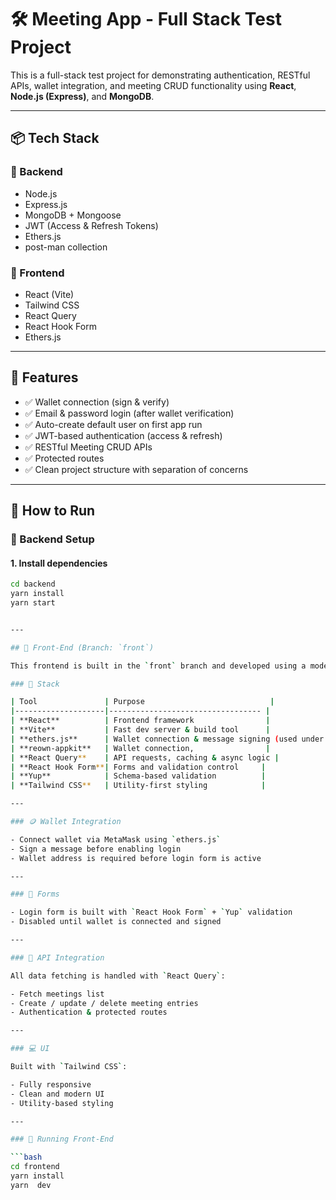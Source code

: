# 🛠️ Meeting App - Full Stack Test Project

This is a full-stack test project for demonstrating authentication, RESTful APIs, wallet integration, and meeting CRUD functionality using **React**, **Node.js (Express)**, and **MongoDB**.

---

## 📦 Tech Stack

### 🔹 Backend

- Node.js
- Express.js
- MongoDB + Mongoose
- JWT (Access & Refresh Tokens)
- Ethers.js
- post-man collection

### 🔹 Frontend

- React (Vite)
- Tailwind CSS
- React Query
- React Hook Form
- Ethers.js

---

## 🧠 Features

- ✅ Wallet connection (sign & verify)
- ✅ Email & password login (after wallet verification)
- ✅ Auto-create default user on first app run
- ✅ JWT-based authentication (access & refresh)
- ✅ RESTful Meeting CRUD APIs
- ✅ Protected routes
- ✅ Clean project structure with separation of concerns

---

## 🚀 How to Run

### 🔧 Backend Setup

#### 1. Install dependencies

````bash
cd backend
yarn install
yarn start


---

## 🎯 Front-End (Branch: `front`)

This frontend is built in the `front` branch and developed using a modern React-based stack focused on performance, DX, and modular structure.

### 🧱 Stack

| Tool               | Purpose                            |
|--------------------|---------------------------------- |
| **React**          | Frontend framework                |
| **Vite**           | Fast dev server & build tool      |
| **ethers.js**      | Wallet connection & message signing (used under the hood) |
| **reown-appkit**   | Wallet connection,                |
| **React Query**    | API requests, caching & async logic |
| **React Hook Form**| Forms and validation control     |
| **Yup**            | Schema-based validation          |
| **Tailwind CSS**   | Utility-first styling            |

---

### 🪙 Wallet Integration

- Connect wallet via MetaMask using `ethers.js`
- Sign a message before enabling login
- Wallet address is required before login form is active

---

### 🧾 Forms

- Login form is built with `React Hook Form` + `Yup` validation
- Disabled until wallet is connected and signed

---

### 🔗 API Integration

All data fetching is handled with `React Query`:

- Fetch meetings list
- Create / update / delete meeting entries
- Authentication & protected routes

---

### 💻 UI

Built with `Tailwind CSS`:

- Fully responsive
- Clean and modern UI
- Utility-based styling

---

### 🏁 Running Front-End

```bash
cd frontend
yarn install
yarn  dev
````
